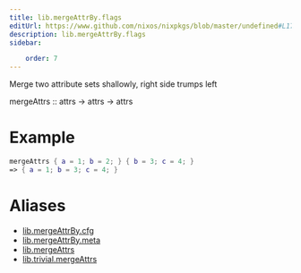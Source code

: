 ```yaml
---
title: lib.mergeAttrBy.flags
editUrl: https://www.github.com/nixos/nixpkgs/blob/master/undefined#L178C5
description: lib.mergeAttrBy.flags
sidebar:

    order: 7
---
```


Merge two attribute sets shallowly, right side trumps left

mergeAttrs :: attrs -> attrs -> attrs

# Example

```nix
mergeAttrs { a = 1; b = 2; } { b = 3; c = 4; }
=> { a = 1; b = 3; c = 4; }
```


# Aliases

- [lib.mergeAttrBy.cfg](/nix-doc-comments/reference/lib/mergeattrby/lib-mergeattrby-cfg)
- [lib.mergeAttrBy.meta](/nix-doc-comments/reference/lib/mergeattrby/lib-mergeattrby-meta)
- [lib.mergeAttrs](/nix-doc-comments/reference/lib/lib-mergeattrs)
- [lib.trivial.mergeAttrs](/nix-doc-comments/reference/lib/trivial/lib-trivial-mergeattrs)


